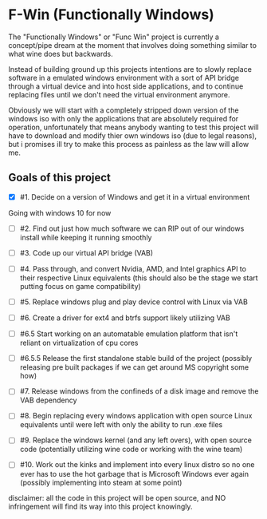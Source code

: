 # F-Win (Functionally Windows)
The "Functionally Windows" or "Func Win" project is currently a concept/pipe dream at the moment that involves doing something similar to what wine does but backwards.

Instead of building ground up this projects intentions are to slowly replace software in a emulated windows environment with a sort of API bridge through a virtual device and into host side applications, and to continue replacing files until we don't need the virtual environment anymore.

Obviously we will start with a completely stripped down version of the windows iso with only the applications that are absolutely required for operation, unfortunately that means anybody wanting to test this project will have to download and modify thier own windows iso (due to legal reasons), but i promises ill try to make this process as painless as the law will allow me.

## Goals of this project

- [x] #1. Decide on a version of Windows and get it in a virtual environment

Going with windows 10 for now

- [ ] #2. Find out just how much software we can RIP out of our windows install while keeping it running smoothly

- [ ] #3. Code up our virtual API bridge (VAB)

- [ ] #4. Pass through, and convert Nvidia, AMD, and Intel graphics API to their respective Linux equivalents (this should also be the stage we start putting focus on game compatibility)

- [ ] #5. Replace windows plug and play device control with Linux via VAB

- [ ] #6. Create a driver for ext4 and btrfs support likely utilizing VAB

- [ ] #6.5 Start working on an automatable emulation platform that isn't reliant on virtualization of cpu cores

- [ ] #6.5.5 Release the first standalone stable build of the project (possibly releasing pre built packages if we can get around MS copyright some how)

- [ ] #7. Release windows from the confineds of a disk image and remove the VAB dependency

- [ ] #8. Begin replacing every windows application with open source Linux equivalents until were left with only the ability to run .exe files 

- [ ] #9. Replace the windows kernel (and any left overs), with open source code (potentially utilizing wine code or working with the wine team)

- [ ] #10. Work out the kinks and implement into every linux distro so no one ever has to use the hot garbage that is Microsoft Windows ever again (possibly implementing into steam at some point)

disclaimer: all the code in this project will be open source, and NO infringement will find its way into this project knowingly.
